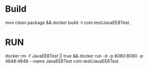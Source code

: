 # Build
mvn clean package && docker build -t com.test/JavaEE8Test .

# RUN

docker rm -f JavaEE8Test || true && docker run -d -p 8080:8080 -p 4848:4848 --name JavaEE8Test com.test/JavaEE8Test 